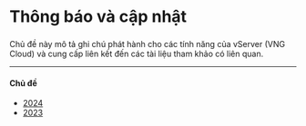 # Thông báo và cập nhật

### &#x20;<a href="#thongbaovacapnhat-2023" id="thongbaovacapnhat-2023"></a>

Chủ đề này mô tả ghi chú phát hành cho các tính năng của vServer (VNG Cloud) và cung cấp liên kết đến các tài liệu tham khảo có liên quan.

***

#### Chủ đề <a href="#thongbaovacapnhat-chude" id="thongbaovacapnhat-chude"></a>

* [2024](2024.md)
* [2023](2023.md)





